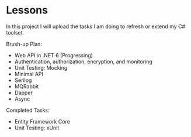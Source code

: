 # Lessons
In this project I will upload the tasks I am doing to refresh or extend my C# toolset. 

Brush-up Plan:

- Web API in .NET 6 (Progressing)
- Authentication, authorization, encryption, and monitoring
- Unit Testing: Mocking
- Minimal API
- Serilog
- MQRabbit
- Dapper
- Async

Completed Tasks:
- Entity Framework Core
- Unit Testing: xUnit
